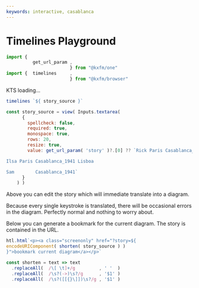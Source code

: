 ```yaml
---
keywords: interactive, casablanca
---
```

# Timelines Playground
  
```js
import {  
          get_url_param ,
                        } from "@kxfm/one"
import {  timelines     ,
                        } from "@kxfm/browser"
```

<div id="ktsConsole">KTS loading...</div>

```js
timelines `${ story_source }`
```
  
```js
const story_source = view( Inputs.textarea(
      {
        spellcheck: false,
        required: true,
        monospace: true,
        rows: 20,
        resize: true,
        value: get_url_param( 'story' )?.[0] ?? `Rick Paris Casablanca_1941

Ilsa Paris Casablanca_1941 Lisboa

Sam        Casablanca_1941`
      }
    ) )
```

Above you can edit the story which will immediate translate into a diagram.

Because every single keystroke is translated, there will be occasional errors in the diagram. Perfectly normal and nothing to worry about.

Below you can generate a bookmark for the current diagram. The story is contained in the URL.

```js
htl.html`<p><a class="screenonly" href="?story=${
encodeURIComponent( shorten( story_source ) )
}">bookmark current diagram</a></p>`
```

```js
const shorten = text => text
  .replaceAll(  /\[ \t]+/g         , ' '  )
  .replaceAll(  /\s?(->)\s?/g      , '$1' ) 
  .replaceAll(  /\s?([[{}\]])\s?/g , '$1' ) 
```
